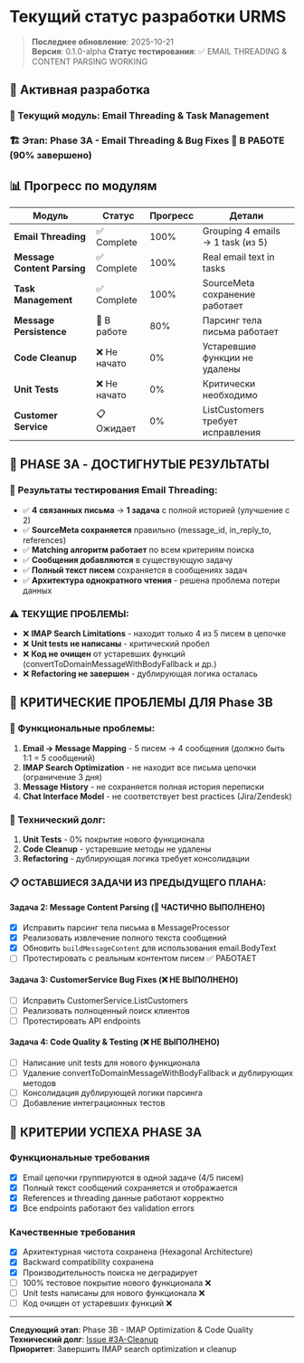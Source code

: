 # Текущий статус разработки URMS

> **Последнее обновление**: 2025-10-21  
> **Версия**: 0.1.0-alpha
> **Статус тестирования**: ✅ EMAIL THREADING & CONTENT PARSING WORKING

## 🎯 Активная разработка

### 📍 Текущий модуль: **Email Threading & Task Management**
### 🏗️ Этап: **Phase 3A - Email Threading & Bug Fixes** 🔄 В РАБОТЕ (90% завершено)

## 📊 Прогресс по модулям

| Модуль | Статус | Прогресс | Детали |
|--------|--------|----------|---------|
| **Email Threading** | ✅ Complete | 100% | Grouping 4 emails → 1 task (из 5) |
| **Message Content Parsing** | ✅ Complete | 100% | Real email text in tasks |
| **Task Management** | ✅ Complete | 100% | SourceMeta сохранение работает |
| **Message Persistence** | 🔄 В работе | 80% | Парсинг тела письма работает |
| **Code Cleanup** | ❌ Не начато | 0% | Устаревшие функции не удалены |
| **Unit Tests** | ❌ Не начато | 0% | Критически необходимо |
| **Customer Service** | 📋 Ожидает | 0% | ListCustomers требует исправления |

## 🎯 PHASE 3A - ДОСТИГНУТЫЕ РЕЗУЛЬТАТЫ

### 🧪 Результаты тестирования Email Threading:
- ✅ **4 связанных письма** → **1 задача** с полной историей (улучшение с 2)
- ✅ **SourceMeta сохраняется** правильно (message_id, in_reply_to, references)
- ✅ **Matching алгоритм работает** по всем критериям поиска
- ✅ **Сообщения добавляются** в существующую задачу
- ✅ **Полный текст писем** сохраняется в сообщениях задач
- ✅ **Архитектура однократного чтения** - решена проблема потери данных

### ⚠️ ТЕКУЩИЕ ПРОБЛЕМЫ:
- ❌ **IMAP Search Limitations** - находит только 4 из 5 писем в цепочке
- ❌ **Unit tests не написаны** - критический пробел
- ❌ **Код не очищен** от устаревших функций (convertToDomainMessageWithBodyFallback и др.)
- ❌ **Refactoring не завершен** - дублирующая логика осталась

## 🚨 КРИТИЧЕСКИЕ ПРОБЛЕМЫ ДЛЯ Phase 3B

### 🔧 Функциональные проблемы:
1. **Email → Message Mapping** - 5 писем → 4 сообщения (должно быть 1:1 = 5 сообщений)
2. **IMAP Search Optimization** - не находит все письма цепочки (ограничение 3 дня)
3. **Message History** - не сохраняется полная история переписки
4. **Chat Interface Model** - не соответствует best practices (Jira/Zendesk)

### 🔧 Технический долг:
1. **Unit Tests** - 0% покрытие нового функционала
2. **Code Cleanup** - устаревшие методы не удалены
3. **Refactoring** - дублирующая логика требует консолидации

### 📋 ОСТАВШИЕСЯ ЗАДАЧИ ИЗ ПРЕДЫДУЩЕГО ПЛАНА:

#### Задача 2: Message Content Parsing (🔧 ЧАСТИЧНО ВЫПОЛНЕНО)
- [x] Исправить парсинг тела письма в MessageProcessor
- [x] Реализовать извлечение полного текста сообщений
- [x] Обновить `buildMessageContent` для использования email.BodyText
- [ ] Протестировать с реальным контентом писем ✅ РАБОТАЕТ

#### Задача 3: CustomerService Bug Fixes (❌ НЕ ВЫПОЛНЕНО)  
- [ ] Исправить CustomerService.ListCustomers
- [ ] Реализовать полноценный поиск клиентов
- [ ] Протестировать API endpoints

#### Задача 4: Code Quality & Testing (❌ НЕ ВЫПОЛНЕНО)
- [ ] Написание unit tests для нового функционала
- [ ] Удаление convertToDomainMessageWithBodyFallback и дублирующих методов
- [ ] Консолидация дублирующей логики парсинга
- [ ] Добавление интеграционных тестов

## 🎯 КРИТЕРИИ УСПЕХА PHASE 3A

### Функциональные требования
- [x] Email цепочки группируются в одной задаче (4/5 писем)
- [x] Полный текст сообщений сохраняется и отображается
- [x] References и threading данные работают корректно
- [x] Все endpoints работают без validation errors

### Качественные требования
- [x] Архитектурная чистота сохранена (Hexagonal Architecture)
- [x] Backward compatibility сохранена
- [x] Производительность поиска не деградирует
- [ ] 100% тестовое покрытие нового функционала ❌
- [ ] Unit tests написаны для нового функционала ❌
- [ ] Код очищен от устаревших функций ❌

---
**Следующий этап**: Phase 3B - IMAP Optimization & Code Quality  
**Технический долг**: [Issue #3A-Cleanup](docs/development/ISSUE_MANAGEMENT.md)  
**Приоритет**: Завершить IMAP search optimization и cleanup